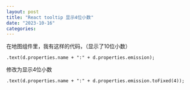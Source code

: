 ```yaml
---
layout: post
title: "React tooltip 显示4位小数"
date: "2023-10-16"
categories: 
---
```

<p>在地图组件里，我有这样的代码，（显示了10位小数）</p>

<pre>
<code>.text(d.properties.name + &quot;:&quot; + d.properties.emission);</code></pre>

<p>修改为显示4位小数</p>

<pre>
<code>.text(d.properties.name + &quot;:&quot; + d.properties.emission.toFixed(4));</code></pre>

<p>&nbsp;</p>


